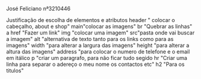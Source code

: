 José Feliciano nª3210446

Justificação de escolha de elementos e atributos
header " colocar o cabeçalho, about e shop"
main"colocar as imagens"
br "Quebrar as linhas"
a  href "Fazer um link"
img "colocar uma imagem" src"pasta onde vai buscar a imagem"
alt "alternativa de texto tanto para os links como para as imagens"
width "para alterar a largura das imagens"
height "para alterar a altura das imagens"
address "para colocar o numero de telefone e o email em itálico
p "criar um paragrafo, para não ficar tudo segido 
hr "Criar uma linha para separar o adereço o meu nome os contactos etc"
h2 "Para os titulos" 


